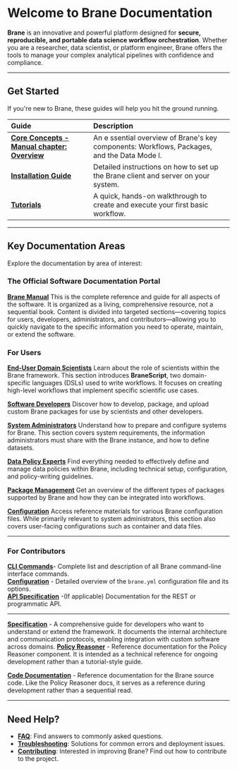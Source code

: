 # Welcome to Brane Documentation

**Brane** is an innovative and powerful platform designed for **secure, reproducible, and portable data science workflow orchestration**. Whether you are a researcher, data scientist, or platform engineer, Brane offers the tools to manage your complex analytical pipelines with confidence and compliance.

---

## Get Started

If you're new to Brane, these guides will help you hit the ground running.

| Guide | Description |
| :--- | :--- |
| **[Core Concepts - Manual chapter: Overview](https://braneframework.github.io/manual/overview.html)** | An e    ssential overview of Brane's key components: Workflows, Packages, and the Data Mode    l. |
| **[Installation Guide](installation.md)** | Detailed instructions on how to set up the Brane client and server on your system. |
| **[Tutorials](tutorials.md)** | A quick, hands-on walkthrough to create and execute your first basic workflow. |

---

## Key Documentation Areas

Explore the documentation by area of interest:

### The Official Software Documentation Portal

**[Brane Manual](https://braneframework.github.io/manual/)**
This is the complete reference and guide for all aspects of the software. It is organized as a living, comprehensive resource, not a sequential book. Content is divided into targeted sections—covering topics for users, developers, administrators, and contributors—allowing you to quickly navigate to the specific information you need to operate, maintain, or extend the software.

### For Users

**[End-User Domain Scientists](https://braneframework.github.io/manual/scientists/introduction.html)**
Learn about the role of scientists within the Brane framework. This section introduces **BraneScript**, two domain-specific languages (DSLs) used to write workflows. It focuses on creating high-level workflows that implement specific scientific use cases.

**[Software Developers](https://braneframework.github.io/manual/software-engineers/introduction.html)**
Discover how to develop, package, and upload custom Brane packages for use by scientists and other developers.

**[System Administrators](https://braneframework.github.io/manual/system-admins/introduction.html)**
Understand how to prepare and configure systems for Brane. This section covers system requirements, the information administrators must share with the Brane instance, and how to define datasets.

**[Data Policy Experts](https://braneframework.github.io/manual/policy-experts/introduction.html)**
Find everything needed to effectively define and manage data policies within Brane, including technical setup, configuration, and policy-writing guidelines.

**[Package Management](https://braneframework.github.io/manual/packages/introduction.html)**
Get an overview of the different types of packages supported by Brane and how they can be integrated into workflows.

**[Configuration](https://braneframework.github.io/manual/config/introduction.html)**
Access reference materials for various Brane configuration files. While primarily relevant to system administrators, this section also covers user-facing configurations such as container and data files.

---
### For Contributors

**[CLI Commands](reference/cli.md)**- Complete list and description of all Brane command-line interface commands.  
**[Configuration](reference/config.md)** - Detailed overview of the `brane.yml` configuration file and its options.  
**[API Specification](reference/api.md)** -(If applicable) Documentation for the REST or programmatic API.

---

**[Specification](https://braneframework.github.io/specification/)** - A comprehensive guide for developers who want to understand or extend the framework. It documents the internal architecture and communication protocols, enabling integration with custom software across domains.
**[Policy Reasoner](https://braneframework.github.io/policy-reasoner)** - Reference documentation for the Policy Reasoner component. It is intended as a technical reference for ongoing development rather than a tutorial-style guide.

**[Code Documentation](https://braneframework.github.io/policy-reasoner)** - Reference documentation for the Brane source code. Like the Policy Reasoner docs, it serves as a reference during development rather than a sequential read.

---
## Need Help?

* **[FAQ](faq.md)**: Find answers to commonly asked questions.
* **[Troubleshooting](troubleshooting.md)**: Solutions for common errors and deployment issues.
* **[Contributing](https://github.com/BraneFramework)**: Interested in improving Brane? Find out how to contribute to the project.
